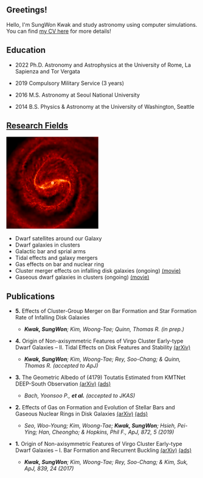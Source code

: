 ## Greetings!

Hello, I'm SungWon Kwak and study astronomy using computer simulations. You can find [my CV here](./file/CV23.pdf) for more details!

## Education
- 2022 Ph.D. Astronomy and Astrophysics at the University of Rome, La Sapienza and Tor Vergata

- 2019 Compulsory Military Service (3 years)

- 2016 M.S. Astronomy at Seoul National University

- 2014 B.S. Physics & Astronomy at the University of Washington, Seattle

## [Research Fields](./research.html)

![sample](./img/sample2.png)

- Dwarf satellites around our Galaxy
- Dwarf galaxies in clusters
- Galactic bar and sprial arms
- Tidal effects and galaxy mergers
- Gas effects on bar and nuclear ring
- Cluster merger effects on infalling disk galaxies (ongoing) [(movie)](https://youtu.be/AEoiyt9qSbI)
- Gaseous dwarf galaxies in clusters (ongoing) [(movie)](https://youtu.be/n4uWMrL6USk)

## Publications
- **5.** Effects of Cluster-Group Merger on Bar Formation and Star Formation Rate of Infalling Disk Galaxies 

  - _**Kwak, SungWon**; Kim, Woong-Tae; Quinn, Thomas R. (in prep.)_

- **4.** Origin of Non-axisymmetric Features of Virgo Cluster Early-type Dwarf Galaxies – II. Tidal Effects on Disk Features and Stability [(arXiv)](https://arxiv.org/abs/1911.05094)

  - _**Kwak, SungWon**; Kim, Woong-Tae; Rey, Soo-Chang; & Quinn, Thomas R. (accepted to ApJ)_
  
- **3.** The Geometric Albedo of (4179) Toutatis Estimated from KMTNet DEEP-South Observation [(arXiv)](https://arxiv.org/abs/1905.08576) [(ads)](http://adsabs.harvard.edu/abs/2019arXiv190508576B)

  - _Bach, Yoonsoo P., **et al.** (accepted to JKAS)_

- **2.** Effects of Gas on Formation and Evolution of Stellar Bars and Gaseous Nuclear Rings in Disk Galaxies [(arXiv)](https://arxiv.org/abs/1901.02021) [(ads)](http://adsabs.harvard.edu/abs/2019ApJ...872....5S)

  - _Seo, Woo-Young; Kim, Woong-Tae; **Kwak, SungWon**; Hsieh, Pei-Ying; Han, Cheongho; & Hopkins, Phil F., ApJ, 872, 5 (2019)_

- **1.** Origin of Non-axisymmetric Features of Virgo Cluster Early-type Dwarf Galaxies – I. Bar Formation and Recurrent Buckling [(arXiv)](https://arxiv.org/abs/1703.10285) [(ads)](http://adsabs.harvard.edu/abs/2017ApJ...839...24K)

  - _**Kwak, SungWon**; Kim, Woong-Tae; Rey, Soo-Chang; & Kim, Suk, ApJ, 839, 24 (2017)_



